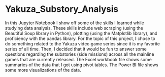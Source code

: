 # Yakuza_Substory_Analysis

In this Jupyter Notebook I show off some of the skills I learned while studying data analysis. These skills include web scraping (using the Beautiful Soup library in Python), plotting (using the Matplotlib library), and proficiency with the pandas library. For the topic of this project, I chose to do something related to the Yakuza video game series since it is my favorite series of all time. Then, I decided that it would be fun to answer some questions regarding the substories (side missions) across all the mainline games that are currently released.
The Excel workbook file shows some summaries of the data that I got using pivot tables. The Power BI file shows some more visualizations of the data.
